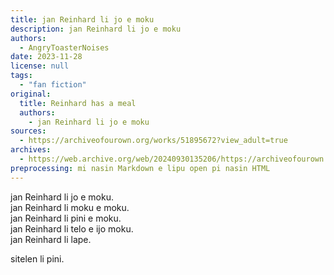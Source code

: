 ```yaml
---
title: jan Reinhard li jo e moku
description: jan Reinhard li jo e moku
authors:
  - AngryToasterNoises
date: 2023-11-28
license: null
tags:
  - "fan fiction"
original:
  title: Reinhard has a meal
  authors:
    - jan Reinhard li jo e moku
sources:
  - https://archiveofourown.org/works/51895672?view_adult=true
archives:
  - https://web.archive.org/web/20240930135206/https://archiveofourown.org/works/51895672?view_adult=true
preprocessing: mi nasin Markdown e lipu open pi nasin HTML
---
```


jan Reinhard li jo e moku.  
jan Reinhard li moku e moku.  
jan Reinhard li pini e moku.  
jan Reinhard li telo e ijo moku.  
jan Reinhard li lape.

sitelen li pini.
